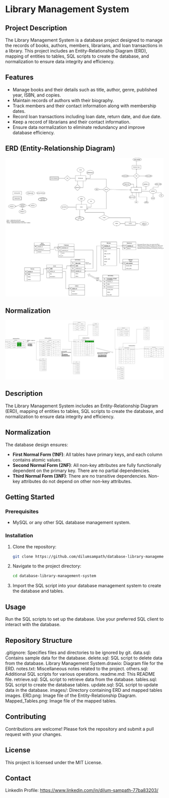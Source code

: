# Library Management System

## Project Description

The Library Management System is a database project designed to manage the records of books, authors, members, librarians, and loan transactions in a library. This project includes an Entity-Relationship Diagram (ERD), mapping of entities to tables, SQL scripts to create the database, and normalization to ensure data integrity and efficiency.

## Features

- Manage books and their details such as title, author, genre, published year, ISBN, and copies.
- Maintain records of authors with their biography.
- Track members and their contact information along with membership dates.
- Record loan transactions including loan date, return date, and due date.
- Keep a record of librarians and their contact information.
- Ensure data normalization to eliminate redundancy and improve database efficiency.

## ERD (Entity-Relationship Diagram)

![ERD](Library_Management_System.png)

## Normalization

![Normalization](Table_Normalization.png)

## Description

The Library Management System includes an Entity-Relationship Diagram (ERD), mapping of entities to tables, SQL scripts to create the database, and normalization to ensure data integrity and efficiency.

## Normalization

The database design ensures:

- **First Normal Form (1NF)**: All tables have primary keys, and each column contains atomic values.
- **Second Normal Form (2NF)**: All non-key attributes are fully functionally dependent on the primary key. There are no partial dependencies.
- **Third Normal Form (3NF)**: There are no transitive dependencies. Non-key attributes do not depend on other non-key attributes.

## Getting Started

### Prerequisites

- MySQL or any other SQL database management system.

### Installation

1. Clone the repository:
   ```sh
   git clone https://github.com/dilumsampath/database-library-management-system.git

2. Navigate to the project directory:
   ```sh
   cd database-library-management-system

3. Import the SQL script into your database management system to create the database and tables.

## Usage

Run the SQL scripts to set up the database.
Use your preferred SQL client to interact with the database.

## Repository Structure

.gitignore: Specifies files and directories to be ignored by git.
data.sql: Contains sample data for the database.
delete.sql: SQL script to delete data from the database.
Library Management System.drawio: Diagram file for the ERD.
notes.txt: Miscellaneous notes related to the project.
others.sql: Additional SQL scripts for various operations.
readme.md: This README file.
retrieve.sql: SQL script to retrieve data from the database.
tables.sql: SQL script to create the database tables.
update.sql: SQL script to update data in the database.
images/: Directory containing ERD and mapped tables images.
ERD.png: Image file of the Entity-Relationship Diagram.
Mapped_Tables.png: Image file of the mapped tables.

## Contributing

Contributions are welcome! Please fork the repository and submit a pull request with your changes.

## License
This project is licensed under the MIT License.

## Contact
LinkedIn Profile: https://www.linkedin.com/in/dilum-sampath-77ba83203/ 


